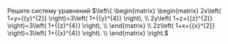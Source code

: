 Решите систему уравнений $\left\{ \begin{matrix}
\begin{matrix}
2x\left( 1+y+{{y}^{2}} \right)=3\left( 1+{{y}^{4}} \right),  \\
2y\left( 1+z+{{z}^{2}} \right)=3\left( 1+{{z}^{4}} \right),  \\
\end{matrix}  \\
2z\left( 1+x+{{x}^{2}} \right)=3\left( 1+{{x}^{4}} \right).  \\
\end{matrix} \right.$